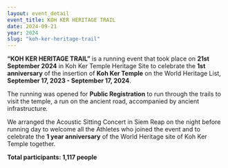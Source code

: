 ```yaml
---
layout: event_detail 
event_title: KOH KER HERITAGE TRAIL
date: 2024-09-21
year: 2024
slug: "koh-ker-heritage-trail"
---
```

**“KOH KER HERITAGE TRAIL”** is a running event that took place on **21st September 2024** in Koh Ker Temple Heritage Site to celebrate the **1st anniversary** of the insertion of **Koh Ker Temple** on the World Heritage List, **September 17, 2023 - September 17, 2024**.

The running was opened for **Public Registration** to run through the trails to visit the temple, a run on the ancient road, accompanied by ancient infrastructure.

We arranged the Acoustic Sitting Concert in Siem Reap on the night before running day to welcome all the Athletes who joined the event and to celebrate the **1 year anniversary** of the World Heritage site of Koh Ker Temple together.

**Total participants: 1,117 people**
